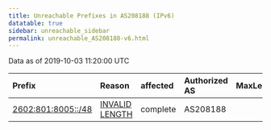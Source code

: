 ```yaml
---
title: Unreachable Prefixes in AS208188 (IPv6)
datatable: true
sidebar: unreachable_sidebar
permalink: unreachable_AS208188-v6.html
---
```


Data as of 2019-10-03 11:20:00 UTC


<div class="datatable-begin"></div>

| Prefix                                                         | Reason                                                                                                        | affected   | Authorized AS   |   MaxLength | Anchor                           |   unreachable /48s |
|:---------------------------------------------------------------|:--------------------------------------------------------------------------------------------------------------|:-----------|:----------------|------------:|:---------------------------------|-------------------:|
| [2602:801:8005::/48](https://stat.ripe.net/2602:801:8005::/48) | [INVALID LENGTH](https://rpki-validator.ripe.net/announcement-preview?asn=AS208188&prefix=2602:801:8005::/48) | complete   | AS208188        |           0 | [ARIN](unreachable_ARIN-v6.html) |                  1 |

<div class="datatable-end"></div>